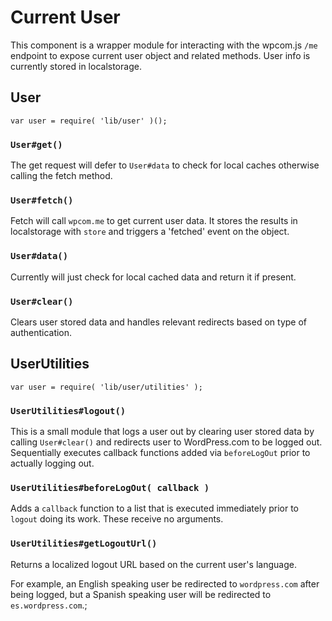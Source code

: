 Current User
======

This component is a wrapper module for interacting with the wpcom.js `/me` endpoint to expose current user object and related methods. User info is currently stored in localstorage.

## User
```
var user = require( 'lib/user' )();
```

### `User#get()`
The get request will defer to `User#data` to check for local caches otherwise calling the fetch method.

### `User#fetch()`
Fetch will call `wpcom.me` to get current user data. It stores the results in localstorage with `store` and triggers a 'fetched' event on the object.

### `User#data()`
Currently will just check for local cached data and return it if present.

### `User#clear()`
Clears user stored data and handles relevant redirects based on type of authentication.

## UserUtilities
```
var user = require( 'lib/user/utilities' );
```

### `UserUtilities#logout()`
This is a small module that logs a user out by clearing user stored data by calling `User#clear()` and redirects user to WordPress.com to be logged out. Sequentially executes callback functions added via `beforeLogOut` prior to actually logging out.

### `UserUtilities#beforeLogOut( callback )`
Adds a `callback` function to a list that is executed immediately prior to `logout` doing its work. These receive no arguments.

### `UserUtilities#getLogoutUrl()`
Returns a localized logout URL based on the current user's language.

For example, an English speaking user be redirected to `wordpress.com` after being logged, but a Spanish speaking user will be redirected to `es.wordpress.com`.;
